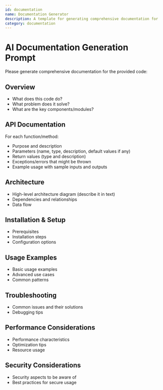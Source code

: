 ```yaml
---
id: documentation
name: Documentation Generator
description: A template for generating comprehensive documentation for code
category: documentation
---
```


# AI Documentation Generation Prompt

Please generate comprehensive documentation for the provided code:

## Overview
- What does this code do?
- What problem does it solve?
- What are the key components/modules?

## API Documentation
For each function/method:
- Purpose and description
- Parameters (name, type, description, default values if any)
- Return values (type and description)
- Exceptions/errors that might be thrown
- Example usage with sample inputs and outputs

## Architecture
- High-level architecture diagram (describe it in text)
- Dependencies and relationships
- Data flow

## Installation & Setup
- Prerequisites
- Installation steps
- Configuration options

## Usage Examples
- Basic usage examples
- Advanced use cases
- Common patterns

## Troubleshooting
- Common issues and their solutions
- Debugging tips

## Performance Considerations
- Performance characteristics
- Optimization tips
- Resource usage

## Security Considerations
- Security aspects to be aware of
- Best practices for secure usage 